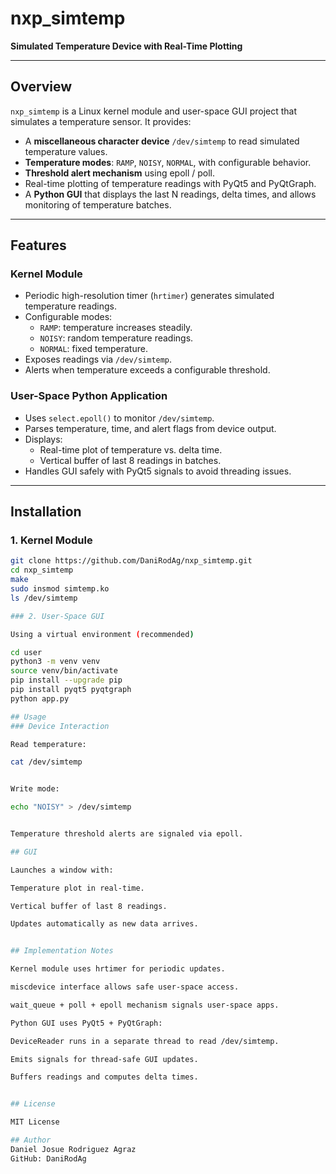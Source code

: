 # nxp_simtemp

**Simulated Temperature Device with Real-Time Plotting**

---

## Overview
`nxp_simtemp` is a Linux kernel module and user-space GUI project that simulates a temperature sensor. It provides:

- A **miscellaneous character device** `/dev/simtemp` to read simulated temperature values.
- **Temperature modes**: `RAMP`, `NOISY`, `NORMAL`, with configurable behavior.
- **Threshold alert mechanism** using epoll / poll.
- Real-time plotting of temperature readings with PyQt5 and PyQtGraph.
- A **Python GUI** that displays the last N readings, delta times, and allows monitoring of temperature batches.

---

## Features

### Kernel Module
- Periodic high-resolution timer (`hrtimer`) generates simulated temperature readings.
- Configurable modes:
  - `RAMP`: temperature increases steadily.
  - `NOISY`: random temperature readings.
  - `NORMAL`: fixed temperature.
- Exposes readings via `/dev/simtemp`.
- Alerts when temperature exceeds a configurable threshold.

### User-Space Python Application
- Uses `select.epoll()` to monitor `/dev/simtemp`.
- Parses temperature, time, and alert flags from device output.
- Displays:
  - Real-time plot of temperature vs. delta time.
  - Vertical buffer of last 8 readings in batches.
- Handles GUI safely with PyQt5 signals to avoid threading issues.

---

## Installation

### 1. Kernel Module
```bash
git clone https://github.com/DaniRodAg/nxp_simtemp.git
cd nxp_simtemp
make
sudo insmod simtemp.ko
ls /dev/simtemp

### 2. User-Space GUI

Using a virtual environment (recommended)

cd user
python3 -m venv venv
source venv/bin/activate
pip install --upgrade pip
pip install pyqt5 pyqtgraph
python app.py

## Usage
### Device Interaction

Read temperature:

cat /dev/simtemp


Write mode:

echo "NOISY" > /dev/simtemp


Temperature threshold alerts are signaled via epoll.

## GUI

Launches a window with:

Temperature plot in real-time.

Vertical buffer of last 8 readings.

Updates automatically as new data arrives.


## Implementation Notes

Kernel module uses hrtimer for periodic updates.

miscdevice interface allows safe user-space access.

wait_queue + poll + epoll mechanism signals user-space apps.

Python GUI uses PyQt5 + PyQtGraph:

DeviceReader runs in a separate thread to read /dev/simtemp.

Emits signals for thread-safe GUI updates.

Buffers readings and computes delta times.


## License

MIT License

## Author 
Daniel Josue Rodriguez Agraz
GitHub: DaniRodAg
